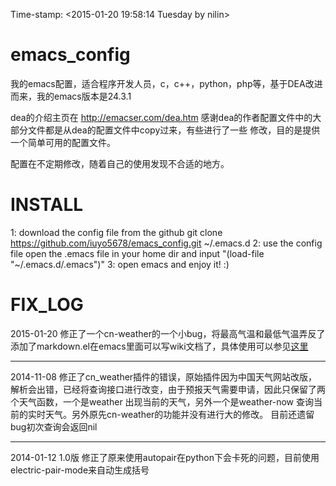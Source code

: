 Time-stamp: <2015-01-20 19:58:14 Tuesday by nilin>

emacs_config
============

我的emacs配置，适合程序开发人员，c，c++，python，php等，基于DEA改进而来，我的emacs版本是24.3.1

dea的介绍主页在  http://emacser.com/dea.htm  感谢dea的作者配置文件中的大部分文件都是从dea的配置文件中copy过来，有些进行了一些
修改，目的是提供一个简单可用的配置文件。

配置在不定期修改，随着自己的使用发现不合适的地方。

INSTALL
============
1: download the config file from the github
  git clone https://github.com/iuyo5678/emacs_config.git  ~/.emacs.d
2: use the config file
  open the .emacs file in your home dir  and input "(load-file "~/.emacs.d/.emacs")"
3: open emacs and enjoy it! :)

FIX_LOG
============
2015-01-20
修正了一个cn-weather的一个小bug，将最高气温和最低气温弄反了
添加了markdown.el在emacs里面可以写wiki文档了，具体使用可以参见[这里](http://wowubuntu.com/markdown/)
***
2014-11-08
修正了cn_weather插件的错误，原始插件因为中国天气网站改版，解析会出错，已经将查询接口进行改变，由于预报天气需要申请，因此只保留了两个天气函数，一个是weather 出现当前的天气，另外一个是weather-now 查询当前的实时天气。另外原先cn-weather的功能并没有进行大的修改。
目前还遗留bug初次查询会返回nil
***
2014-01-12
1.0版  修正了原来使用autopair在python下会卡死的问题，目前使用electric-pair-mode来自动生成括号
